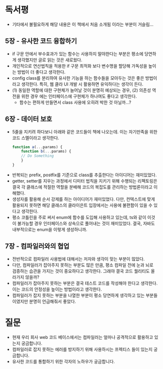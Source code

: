 # 독서평

- 기타에서 불필요하게 해당 내용은 이 책에서 처음 소개됨 이라는 부분이 거슬림...

## 5장 - 유사한 코드 융합하기

- if 구문 안에서 부수효과가 있는 함수는 사용하지 말야한다는 부분은 평소에 당연하게 생각했지만 글로 읽는 것은 새로웠다.
- 개인적으로 연산법칙을 적용한 if 구문 최적화 보다 변수명을 할당해 가독성을 높이는 방법이 더 좋다고 생각한다.
- config class를 분리하여 유사한 기능을 하는 함수들을 모아두는 것은 좋은 방법이라고 생각한다. 특히, 웹 클라 UI 개발 시 활용하면 유익하다는 생각이 든다.
- (1) 동일한 역할에 대한 구현체가 늘어날 것이 분명히 예상되는 경우, (2) 의존성 역전을 위한 경우 에는 인터페이스에 구현체가 하나여도 좋다고 생각한다.
    - 함수는 편하게 만들면서 class 사용에 오히려 박한 것 아닐까...?

## 6장 - 데이터 보호

- 5줄을 지키려 하다보니 아래와 같은 코드들이 책에 나오는데. 이는 자기만족을 위한 코드 스멜이라고 생각한다.
    ```typescript
  function a(...params) {
        function b(...params) {
        // Do Something 
        }
  }
    ```
- 반복되는 prefix, postfix를 기준으로 class를 추출한다는 아이디어는 재미있었다.
- getter, setter를 지우는 과정에서 디미터 법칙을 지키기 위해 수행되는 리펙토링은 결국 각 클래스에 적절한 역할을 분배해 코드의 복잡도를 관리하는 방법론이라고 이해했다.
- 생성자를 활용해 순서 강제를 하는 아이디어가 재미있었다. 다만, 컨텍스트에 맞게 활용되지 못하면 해당 클래스의 클라이은트 입장에서는 사용에 불편함이 있을 수 있다고 생각한다.
- 평소 코틀린을 주로 써서 enum에 함수를 도입해 사용하고 있는데, ts와 같이 이것이 불가능할 경우 인터페이스와 상속으로 풀어내는 것이 재미있었다. 결국, 자바도 내부적으로는 enum을 이렇게 생성하니까.

## 7장 - 컴파일러와의 협업

- 전반적으로 컴파일러 사용법에 대해서는 저자와 생각이 맞는 부분이 많았다.
- 다만, 컴파일러가 잡아주지 못하는 부분도 많은 만큼, 평소 컴파일 전에 눈과 뇌로 검증하는 습관을 가지는 것이 중요하다고 생각한다. 그래야 결국 코드 퀄리티도 올라가지 않을까?
- 컴파일러가 잡아주지 못하는 부분은 결국 테스트 코드를 작성해야 한다고 생각한다. 이는 코드의 안정성을 높이는 방법이라고 생각한다.
- 컴파일러가 잡지 못하는 부분을 나열한 부분이 평소 당연하게 생각하고 있는 부분들이였지만 분명히 언급해줘서 좋았다.

# 질문

- 현재 우리 회사 web 코드 베이스에서는 컴파일러는 얼마나 공격적으로 활용하고 있는지 궁금합니다.
- 컴파일러로 잡지 못하는 에러를 방지하기 위해 사용하시는 프렉티스 들이 있는지 궁금합니다.
- 유사한 코드를 통합하기 위한 각자의 노하우가 궁금합니다.